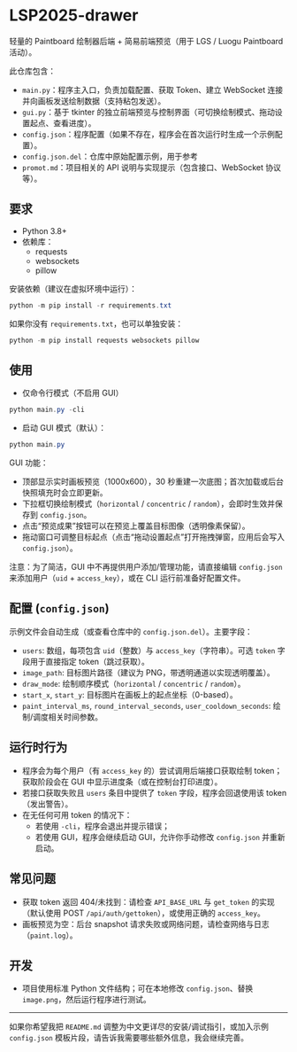 # LSP2025-drawer

轻量的 Paintboard 绘制器后端 + 简易前端预览（用于 LGS / Luogu Paintboard 活动）。

此仓库包含：
- `main.py`：程序主入口，负责加载配置、获取 Token、建立 WebSocket 连接并向画板发送绘制数据（支持粘包发送）。
- `gui.py`：基于 tkinter 的独立前端预览与控制界面（可切换绘制模式、拖动设置起点、查看进度）。
- `config.json`：程序配置（如果不存在，程序会在首次运行时生成一个示例配置）。
- `config.json.del`：仓库中原始配置示例，用于参考
- `promot.md`：项目相关的 API 说明与实现提示（包含接口、WebSocket 协议等）。

## 要求
- Python 3.8+
- 依赖库：
  - requests
  - websockets
  - pillow

安装依赖（建议在虚拟环境中运行）：

```powershell
python -m pip install -r requirements.txt
```

如果你没有 `requirements.txt`，也可以单独安装：

```powershell
python -m pip install requests websockets pillow
```

## 使用
- 仅命令行模式（不启用 GUI）

```powershell
python main.py -cli
```

- 启动 GUI 模式（默认）：

```powershell
python main.py
```

GUI 功能：
- 顶部显示实时画板预览（1000x600），30 秒重建一次底图；首次加载或后台快照填充时会立即更新。
- 下拉框切换绘制模式（`horizontal` / `concentric` / `random`），会即时生效并保存到 `config.json`。
- 点击“预览成果”按钮可以在预览上覆盖目标图像（透明像素保留）。
- 拖动窗口可调整目标起点（点击“拖动设置起点”打开拖拽弹窗，应用后会写入 `config.json`）。

注意：为了简洁，GUI 中不再提供用户添加/管理功能，请直接编辑 `config.json` 来添加用户（`uid` + `access_key`），或在 CLI 运行前准备好配置文件。

## 配置 (`config.json`)
示例文件会自动生成（或查看仓库中的 `config.json.del`）。主要字段：
- `users`: 数组，每项包含 `uid`（整数）与 `access_key`（字符串）。可选 `token` 字段用于直接指定 token（跳过获取）。
- `image_path`: 目标图片路径（建议为 PNG，带透明通道以实现透明覆盖）。
- `draw_mode`: 绘制顺序模式（`horizontal` / `concentric` / `random`）。
- `start_x`, `start_y`: 目标图片在画板上的起点坐标（0-based）。
- `paint_interval_ms`, `round_interval_seconds`, `user_cooldown_seconds`: 绘制/调度相关时间参数。

## 运行时行为
- 程序会为每个用户（有 `access_key` 的）尝试调用后端接口获取绘制 token；获取阶段会在 GUI 中显示进度条（或在控制台打印进度）。
- 若接口获取失败且 `users` 条目中提供了 `token` 字段，程序会回退使用该 token（发出警告）。
- 在无任何可用 token 的情况下：
  - 若使用 `-cli`，程序会退出并提示错误；
  - 若使用 GUI，程序会继续启动 GUI，允许你手动修改 `config.json` 并重新启动。

## 常见问题
- 获取 token 返回 404/未找到：请检查 `API_BASE_URL` 与 `get_token` 的实现（默认使用 POST `/api/auth/gettoken`），或使用正确的 `access_key`。
- 画板预览为空：后台 snapshot 请求失败或网络问题，请检查网络与日志（`paint.log`）。

## 开发
- 项目使用标准 Python 文件结构；可在本地修改 `config.json`、替换 `image.png`，然后运行程序进行测试。

---
如果你希望我把 `README.md` 调整为中文更详尽的安装/调试指引，或加入示例 `config.json` 模板片段，请告诉我需要哪些额外信息，我会继续完善。